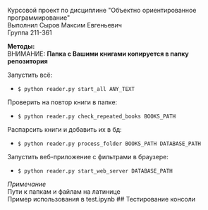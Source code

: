 Курсовой проект по дисциплине "Объектно ориентированное программирование"  
Выполнил Сыров Максим Евгеньевич  
Группа 211-361  

**Методы:**  
ВНИМАНИЕ: **Папка с Вашими книгами копируется в папку репозитория**  

Запустить всё:  
- `$ python reader.py start_all ANY_TEXT`

Проверить на повтор книги в папке:  
- `$ python reader.py check_repeated_books BOOKS_PATH`

Распарсить книги и добавить их в бд:  
- `$ python reader.py process_folder BOOKS_PATH DATABASE_PATH`

Запустить веб-приложение с фильтрами в браузере:  
- `$ python reader.py start_web_server DATABASE_PATH`

_Примечание_  
  Пути к папкам и файлам на латинице  
Пример использования в test.ipynb ## Тестирование консоли  

